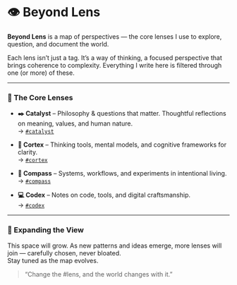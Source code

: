 # 👁️ Beyond Lens

**Beyond Lens** is a map of perspectives — the core lenses I use to explore, question, and document the world.

Each lens isn’t just a tag. It’s a way of thinking, a focused perspective that brings coherence to complexity. Everything I write here is filtered through one (or more) of these.

---

### 🔭 The Core Lenses

- **✒️ Catalyst** – Philosophy & questions that matter. Thoughtful reflections on meaning, values, and human nature.  
  → [`#catalyst`](/tags/catalyst)

- **🧠 Cortex** – Thinking tools, mental models, and cognitive frameworks for clarity.  
  → [`#cortex`](/tags/cortex)

- **🧭 Compass** – Systems, workflows, and experiments in intentional living.  
  → [`#compass`](/tags/compass)

- **💻 Codex** – Notes on code, tools, and digital craftsmanship.  
  → [`#codex`](/tags/codex)

---

### 🧩 Expanding the View

This space will grow. As new patterns and ideas emerge, more lenses will join — carefully chosen, never bloated.  
Stay tuned as the map evolves.

> “Change the #lens, and the world changes with it.”

